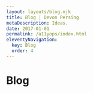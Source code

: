 ```yaml
---
layout: layouts/blog.njk
title: Blog | Devon Persing
metaDescription: Ideas.
date: 2017-01-01
permalink: /a11yops/index.html
eleventyNavigation:
  key: Blog
  order: 4
---
```


# Blog